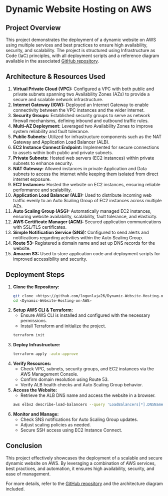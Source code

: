 # Dynamic Website Hosting on AWS

## Project Overview
This project demonstrates the deployment of a dynamic website on AWS using multiple services and best practices to ensure high availability, security, and scalability. The project is structured using Infrastructure as Code (IaC) principles, with all deployment scripts and a reference diagram available in the associated [GitHub repository](<your-repo-link-here>).

## Architecture & Resources Used

1. **Virtual Private Cloud (VPC):** Configured a VPC with both public and private subnets spanning two Availability Zones (AZs) to provide a secure and scalable network infrastructure.
2. **Internet Gateway (IGW):** Deployed an Internet Gateway to enable connectivity between the VPC instances and the wider internet.
3. **Security Groups:** Established security groups to serve as network firewall mechanisms, defining inbound and outbound traffic rules.
4. **Multi-AZ Deployment:** Leveraged two Availability Zones to improve system reliability and fault tolerance.
5. **Public Subnets:** Utilized for infrastructure components such as the NAT Gateway and Application Load Balancer (ALB).
6. **EC2 Instance Connect Endpoint:** Implemented for secure connections to assets within both public and private subnets.
7. **Private Subnets:** Hosted web servers (EC2 instances) within private subnets to enhance security.
8. **NAT Gateway:** Allowed instances in private Application and Data subnets to access the internet while keeping them isolated from direct internet exposure.
9. **EC2 Instances:** Hosted the website on EC2 instances, ensuring reliable performance and scalability.
10. **Application Load Balancer (ALB):** Used to distribute incoming web traffic evenly to an Auto Scaling Group of EC2 instances across multiple AZs.
11. **Auto Scaling Group (ASG):** Automatically managed EC2 instances, ensuring website availability, scalability, fault tolerance, and elasticity.
12. **AWS Certificate Manager (ACM):** Secured application communications with SSL/TLS certificates.
13. **Simple Notification Service (SNS):** Configured to send alerts and notifications regarding activities within the Auto Scaling Group.
14. **Route 53:** Registered a domain name and set up DNS records for the website.
15. **Amazon S3:** Used to store application code and deployment scripts for improved accessibility and security.

## Deployment Steps
1. **Clone the Repository:**
   ```sh
   git clone <https://github.com/logunlaja26/Dynamic-Website-Hosting-on-AWS>
   cd <Dynamic-Website-Hosting-on-AWS>
   ```
2. **Setup AWS CLI & Terraform:**
   - Ensure AWS CLI is installed and configured with the necessary permissions.
   - Install Terraform and initialize the project.
   ```sh
   terraform init
   ```
3. **Deploy Infrastructure:**
   ```sh
   terraform apply -auto-approve
   ```
4. **Verify Resources:**
   - Check VPC, subnets, security groups, and EC2 instances via the AWS Management Console.
   - Confirm domain resolution using Route 53.
   - Verify ALB health checks and Auto Scaling Group behavior.
5. **Access the Website:**
   - Retrieve the ALB DNS name and access the website in a browser.
   ```sh
   aws elbv2 describe-load-balancers --query 'LoadBalancers[*].DNSName'
   ```
6. **Monitor and Manage:**
   - Check SNS notifications for Auto Scaling Group updates.
   - Adjust scaling policies as needed.
   - Secure SSH access using EC2 Instance Connect.

## Conclusion
This project effectively showcases the deployment of a scalable and secure dynamic website on AWS. By leveraging a combination of AWS services, best practices, and automation, it ensures high availability, security, and ease of management.

For more details, refer to the [GitHub repository](<[your-repo-link-here](https://github.com/logunlaja26/Dynamic-Website-Hosting-on-AWS)>) and the architecture diagram included.

